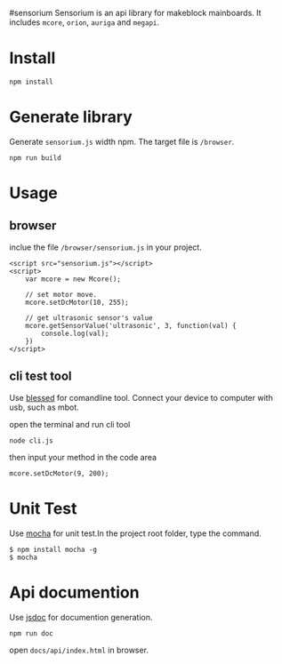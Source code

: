 #sensorium
Sensorium is an api library for makeblock mainboards. It includes `mcore`, `orion`, `auriga` and  `megapi`.

# Install

```
npm install
```

# Generate library
Generate `sensorium.js` width npm. The target file is `/browser`.

```
npm run build
```

# Usage

## browser
inclue the file `/browser/sensorium.js` in your project.

```
<script src="sensorium.js"></script>
<script>
    var mcore = new Mcore();

    // set motor move.
    mcore.setDcMotor(10, 255);

    // get ultrasonic sensor's value
    mcore.getSensorValue('ultrasonic', 3, function(val) {
        console.log(val);
    })
</script>

```

## cli test tool
Use [blessed](https://github.com/chjj/blessed) for comandline tool.
Connect your device to computer with usb, such as mbot.

open the terminal and run cli tool

```
node cli.js
```
then input your method in the code area

```
mcore.setDcMotor(9, 200);
```

# Unit Test
Use [mocha](http://mochajs.org/) for unit test.In the project root folder, type the command.

```
$ npm install mocha -g
$ mocha
```

# Api documention

Use [jsdoc](http://usejsdoc.org/) for documention generation.
```
npm run doc
```

open `docs/api/index.html` in browser.

